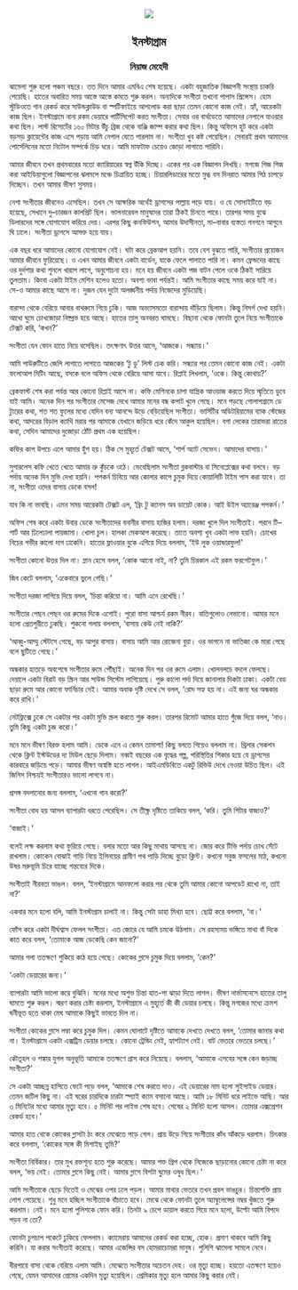 <div align=center> <img align=center src='../images/prothomalo/ইনস্টাগ্রাম@নিয়াজ-মেহেদী.jpg' width=500px >

<h2 align=center>ইনস্টাগ্রাম</h4><h3 align=center>নিয়াজ মেহেদী</h3>
</div>

ঝামেলা শুরু হলো পঞ্চম বছরে। তত দিনে আমার এমবিএ শেষ হয়েছে। একটা বহুজাতিক বিজ্ঞাপনী সংস্থায় চাকরি পেয়েছি। হাতের অবারিত সময় আস্তে আস্তে কমতে শুরু করল। অন্যদিকে সংগীতা তখনো পাপাস প্রিন্সেস। হোম স্টুডিওতে গান রেকর্ড করে সাউন্ডক্লাউড বা স্পটিফাইয়ে আপলোড করা ছাড়া তেমন কোনো কাজ নেই। হ্যাঁ, আরেকটা কাজ ছিল। ইনস্টাগ্রামে নানা রকম ডেয়ারে পার্টিসিপেট করত সংগীতা। সেবার ওর বার্থডেতে আমাদের নেপালে যাওয়ার কথা ছিল। লাস্ট রিসোর্টের ১৬০ মিটার উঁচু ব্রিজ থেকে বাঞ্জি জাম্প করার কথা ছিল। কিন্তু অফিসে হুট করে একটা বড়সড় ক্লায়েন্টের কাজ এসে পড়ায় আমি নেপাল যেতে পারলাম না। সংগীতা খুব কষ্ট পেয়েছিল। সেবারই প্রথম আমাদের পোর্সেলিনের মতো নিটোল সম্পর্কে চিড় ধরে। আমি মাফটাফ চেয়েও জোড়া লাগাতে পারিনি।

আমার জীবনে তখন প্রথমবারের মতো ক্যারিয়ারের স্বপ্ন উঁকি দিচ্ছে। একের পর এক বিজ্ঞাপন লিখছি। মগজে গিজ গিজ করা আইডিয়াগুলো বিজ্ঞাপনের ঝলমলে মঞ্চে চিত্রায়িত হচ্ছে। চিয়ারলিডারের মতো মুগ্ধ বস দিনরাত আমার পিঠ চাপড়ে দিচ্ছেন। তখন আমার ভীষণ সুসময়।

নেশা সংগীতার জীবনেও এসেছিল। তখন সে আক্ষরিক অর্থেই ড্রাগসের পাল্লায় পড়ে যায়। ও যে সোসাইটিতে বড় হয়েছে, সেখানে দু–চারজন কালপ্রিট ছিল। ভালনারেবল মানুষদের তারা ঠিকই চিনতে পারে। তারপর সময় বুঝে ডিলারদের সঙ্গে যোগাযোগ করিয়ে দেয়। এরপর কিছু কনফিউশন, আমার উদাসীনতা, মা–বাবার ব্যস্ততা গনগনে আগুনে ঘি ঢালে। সংগীতা ড্রাগসে আসক্ত হয়ে যায়।

এক বছর ধরে আমাদের কোনো যোগাযোগ নেই। ঘটা করে ব্রেকআপ হয়নি। তবে বেশ বুঝতে পারি, সংগীতার প্রয়োজন আমার জীবনে ফুরিয়েছে। ও এখন আমার জীবনে একটা বার্ডেন, যাকে ফেলে পালাতে পারি না। কমন ফ্রেন্ডদের কাছে ওর দুর্দশার কথা শুনলে খারাপ লাগে, অনুশোচনা হয়। মনে হয় জীবনে একটা পজ বাটন পেলে ওকে ঠিকই সারিয়ে তুলতাম। কিংবা একটা টাইম মেশিন হলেও হতো। অবশ্য ভাবা পর্যন্তই। আমি সংগীতার কাছে সময় করে যাই না। সে-ও আমার কাছে আসে না। দুজন যেন দুটো অলঙ্ঘনীয় পর্দায় নিজেদের মুড়িয়েছি।

বারান্দা থেকে বেরিয়ে আবার বাথরুমে গিয়ে ঢুকি। আজ অভ্যাসমতো বারান্দায় দাঁড়িয়ে ছিলাম। কিন্তু নিসর্গ দেখা হয়নি। আধো ঘুমে চোখজোড়া নিষ্প্রভ হয়ে আছে। হাতের তালু অনবরত ঘামছে। বিছানা থেকে ফোনটা তুলে নিয়ে সংগীতাকে টেক্সট করি, ‘কখন?’

সংগীতা যেন ফোন হাতে নিয়ে বসেছিল। তৎক্ষণাৎ উত্তর আসে, ‘আজকে। সন্ধ্যায়।’

আমি পাউরুটিতে জেলি লাগাতে লাগাতে আজকের ‘টু ডু’ লিস্ট চেক করি। সন্ধ্যার পর তেমন কোনো কাজ নেই। একটা ফলোআপ মিটিং আছে, বসকে বলে অফিস থেকে বেরিয়ে আসা যাবে। রিপ্লাই লিখলাম, ‘ওকে। কিন্তু কোথায়?’

ব্রেকফাস্ট শেষ করা পর্যন্ত আর কোনো রিপ্লাই আসে না। কফি মেশিনকে চাপা যান্ত্রিক আওয়াজ করতে দিয়ে স্মৃতিতে ডুবে যাই আমি। অনেক দিন পর সংগীতার মেসেজ দেখে আমার মনের বন্ধ কপাট খুলে গেছে। মনে পড়ছে গোলাপগ্রামে ডে ট্যুরের কথা, শত শত ফুলের মধ্যে যেদিন বন্য আনন্দে উড়ে বেড়িয়েছিল সংগীতা। ভার্সিটির অডিটরিয়ামের ব্যাক স্টেজের কথা, আদরের বিড়াল ক্যাথি মরার পর আমাকে যেখানে জড়িয়ে ধরে কেঁদে আকুল হয়েছিল। বগা লেকের তারাভরা রাতের কথা, সেদিন আমাদের দুজোড়া ঠোঁট প্রথম এক হয়েছিল।

কফির কাপ উপচে এলে আমার হুঁশ হয়। ঠিক সে মুহূর্তে টেক্সট আসে, ‘শার্প অ্যাট সেভেন। আমাদের বাসায়।’

সুগারলেস কফি খেতে খেতে আমার ভ্রু কুঁচকে ওঠে। ভেবেছিলাম সংগীতা ব্লকবাস্টার বা সিনেপ্লেক্সের কথা বলবে। বড় পর্দায় অনেক দিন মুভি দেখা হয়নি। পপকর্ন চিবিয়ে আর কোলার কাপে চুমুক দিয়ে কোয়ালিটি টাইম পাস করা যাবে। তা না, সংগীতা ওদের বাসায় ডেকে বসল!

যাব কি না ভাবছি। এমন সময় আরেকটা টেক্সট এল, ‘ব্রিং টু ক্যানস অব ডায়েট কোক। আই উইল অ্যারেঞ্জ পপকর্ন।’

অফিস শেষ করে একটা উবার ডেকে সংগীতাদের বনানীর বাসায় হাজির হলাম। দরজা খুলে দিল সংগীতাই। পরনে টি–শার্ট আর ঢিলেঢালা পায়জামা। খোলা চুল। হালকা মেকআপ করেছে। তাতে অবশ্য খুব একটা লাভ হয়নি। চোখের নিচের গভীর কালো দাগ ঢাকেনি। হাতের ফ্লাওয়ার বুকে এগিয়ে দিয়ে বললাম, ‘ইউ লুক ওয়ান্ডারফুল!’

সংগীতা কোনো উত্তর দিল না। ম্লান হেসে বলল, ‘কোক আনো নাই, না? তুমি চিরকাল এই রকম ফরগেটফুল।’

জিব কেটে বললাম, ‘একেবারে ভুলে গেছি।’

সংগীতা দরজা লাগিয়ে দিয়ে বলল, ‘চিন্তা করিয়ো না। আমি এনে রেখেছি।’

সংগীতার পেছন পেছন ওর রুমের দিকে এগোই। পুরো বাসা আশ্চর্য রকম নীরব। বাতিগুলোও নেভানো। আমার মনে হলো প্রেতপুরীতে ঢুকছি। শুকনো গলায় বললাম, ‘বাসায় কেউ নেই নাকি?’

‘আব্বু-আম্মু স্টেটসে গেছে, বড় আপুর বাসায়। বাসায় আমি আর রোজেনা বুয়া। ওর ভাগনে না ভাতিজা কে মারা গেছে বলে ছুটিতে গেছে।’

অন্ধকার হাতড়ে অবশেষে সংগীতার রুমে পৌঁছাই। অনেক দিন পর ওর রুমে এলাম। খোলনলচে বদলে ফেলছে। দেয়ালে একটা বিরাট বড় স্ক্রিন আর সাউন্ড সিস্টেম লাগিয়েছে। পুরু কালো পর্দা দিয়ে জানালার দিকটা ঢাকা। একটা বেড ছাড়া রুমে আর কোনো ফার্নিচার নেই। আমার অবাক দৃষ্টি দেখে সে বলল, ‘রোদ সহ্য হয় না। এই জন্য ঘর অন্ধকার করে রাখি।’

নেটফ্লিক্সে ঢুকে সে একটার পর একটা মুভি স্ক্রল করতে শুরু করল। তারপর রিমোট আমার হাতে গুঁজে দিয়ে বলল, ‘নাও। তুমি কিছু একটা চুজ করো।’

মনে মনে ভীষণ বিরক্ত হলাম আমি। ডেকে এনে এ কেমন তামাশা! কিছু বলতে গিয়েও বললাম না। থ্রিলার সেকশন থেকে ক্লিন্ট ইস্টউডের দ্য মিউল ছেড়ে দিলাম। নব্বই বছরের এক বৃদ্ধের গল্প, পরিস্থিতির শিকার হয়ে যে ড্রাগসের কারবারে জড়িয়ে পড়ে। আমার ভীষণ অস্বস্তি হতে লাগল। আইএমডিবিতে একটু রিভিউ দেখে নেওয়া উচিত ছিল। এই জিনিস নিশ্চয়ই সংগীতারও ভালো লাগবে না।

প্রসঙ্গ বদলানোর জন্য বললাম, ‘এখনো গান করো?’

সংগীতা বোধ হয় আসল ব্যাপারটা ধরতে পেরেছিল। সে তীক্ষ্ণ দৃষ্টিতে তাকিয়ে বলল, ‘করি। তুমি গিটার বাজাও?’

‘বাজাই।’

বলেই লক্ষ করলাম কথা ফুরিয়ে গেছে। বলার মতো আর কিছু মাথায় আসছে না। জোর করে টিভি পর্দায় চোখ সেঁটে রাখলাম। কোকেন বোঝাই গাড়ি নিয়ে ইলিনয়ের গ্রামীণ পথ পাড়ি দিচ্ছে বুড়ো ক্লিন্ট। কখনো সবুজ ফসলের মাঠ, কখনো উষর মরুভূমি চিরে যাচ্ছে গন্তব্যের দিকে।

সংগীতাই নীরবতা ভাঙল। বলল, ‘ইনস্টাগ্রামে আনফলো করার পর থেকে তুমি আমার কোনো আপডেট রাখো না, তাই না?’

একবার মনে হলো বলি, আমি ইনস্টাগ্রাম চালাই না। কিন্তু সেটা ডাহা মিথ্যা হবে। ছোট্ট করে বললাম, ‘না।’

ফোঁস করে একটা দীর্ঘশ্বাস ফেলল সংগীতা। এত জোরে যে আমি চমকে উঠলাম। সে রহস্যময় ভঙ্গিতে মাথা বাঁ দিকে কাত করে বলল, ‘তোমাকে আজ ডেকেছি কেন জানো?’

আমার গলা ততক্ষণে শুকিয়ে কাঠ হয়ে গেছে। কোকের গ্লাসে চুমুক দিয়ে বললাম, ‘কেন?’

‘একটা ডেয়ারের জন্য।’

ব্যাপারটা আমি ভালো করে বুঝিনি। মনের মধ্যে অশুভ চিন্তা হাত-পা ঝাড়া দিতে লাগল। ভীষণ নার্ভাসনেসে হাতের তালু ঘামতে শুরু করল। স্মরণ করার চেষ্টা করলাম, ইনস্টাগ্রামে এ মুহূর্তে কী কী ডেয়ার চলছে। কিন্তু মগজের মধ্যে ক্রমশ ঘনীভূত হতে থাকা মেঘ আমাকে কিছুই ভাবতে দিল না।

সংগীতা কোকের গ্লাসে লম্বা করে চুমুক দিল। কেমন ঘোলাটে দৃষ্টিতে আমাকে দেখতে দেখতে বলল, ‘তোমার জানার কথা না। ইনস্টাগ্রামে একটা এক্সট্রিম ডেয়ার চলছে। কোনো ট্রেন্ডিং নেই, হ্যাশট্যাগ নেই। বাট ভেতরে ভেতরে চলছে।’

কৌতূহল ও শঙ্কার যুগল অনুভূতি আমাকে ততক্ষণে গ্রাস করে নিয়েছে। বললাম, ‘আমাকে এসবের সঙ্গে কেন জড়াচ্ছ সংগীতা?’

সে একটা আচ্ছন্ন হাসিতে ফেটে পড়ে বলল, ‘আমাকে শেষ করতে দাও। এই ডেয়ারের নাম হলো সুইসাইড ডেয়ার। তেমন জটিল কিছু না। এই ঘরের চারদিকে চারটা স্প্যাই ক্যাম বসানো আছে। আমি ১৮ মিনিট ধরে লাইভে আছি। আর ৩ মিনিটের মধ্যে আমার মৃত্যু হবে। ৫ মিনিট পর লাইভ শেষ হবে। শেষের ২ মিনিট হলো আসল। তোমার এক্সপ্রেশন রেকর্ড হবে।’

আমার হাত থেকে কোকের গ্লাসটা ঠং করে মেঝেতে পড়ে গেল। প্রায় উড়ে গিয়ে সংগীতার কাঁধ আঁকড়ে ধরলাম। চিৎকার করে বললাম, ‘কোকের সঙ্গে কী মিশাইছ তুমি?’

সংগীতা নির্বিকার। তার মুখ রক্তশূন্য হতে শুরু করেছে। আমার শক্ত গ্রিপ থেকে নিজেকে ছাড়ানোর কোনো চেষ্টা না করে বলল, ‘ভয় নেই। তোমার গ্লাসে কিছু নেই। আমার গ্লাসে বিশটা ঘুমের ওষুধ ছিল।’

আমি সংগীতাকে ছেড়ে দিতেই ও মেঝের ওপর ঢলে পড়ল। আমার মাথার ভেতরে তখন প্রবল ভাঙচুর। চিন্তাশক্তি প্রায় লোপ পেয়েছে। শুধু মনে হচ্ছিল সংগীতাকে বাঁচাতে হবে। মেঝে থেকে ফোনটা তুলে অ্যাম্বুলেন্সের নম্বর খুঁজতে শুরু করলাম। নেই। মনে হলো পুলিশকে ফোন করি। তিনটা ৯ চেপে ডায়াল করতে গিয়ে মনে হলো, উল্টো আমি বিপদে পড়ব না তো?

ফোনটা চুপচাপ পকেটে ঢুকিয়ে ফেললাম। ক্যামেরায় আমাদের রেকর্ড করা হচ্ছে, হোক। প্রমাণ থাকবে আমি কিছু করিনি। যা করার সংগীতাই করেছে। আমার এজেন্সির বস হোমরাচোমরা মানুষ। পুলিশি ঝামেলা সামলে নেবে।

ধীরপায়ে বাসা থেকে বেরিয়ে এলাম আমি। মেঝেতে সংগীতার অচেতন দেহ। ওর মৃত্যু হচ্ছে। হয়তো এতক্ষণে হয়েও গেছে, যেমন আমাদের প্রেমের একদিন মৃত্যু হয়েছিল। প্রেমিকার মৃত্যু হলে আমার কিছু করার নেই।

